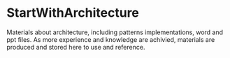 # StartWithArchitecture
Materials about architecture, including patterns implementations, word and ppt files.
As more experience and knowledge are achivied, materials are produced and stored here to use and reference.
